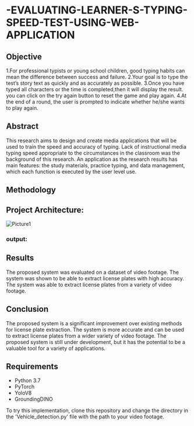 # -EVALUATING-LEARNER-S-TYPING-SPEED-TEST-USING-WEB-APPLICATION
## Objective
1.For professional typists or young school children, good typing habits can mean the difference between success and failure. 
2.Your goal is to type the test’s story text as quickly and as accurately as possible.
3.Once you have typed all characters or the time is completed,then it will display the result.  you can click on the try again button to reset the game and play again.
4.At the end of a round, the user is prompted to indicate whether he/she wants to play again. 


## Abstract
This research aims to design and create media applications that will be used to train the speed and accuracy of typing. Lack of instructional media typing speed appropriate to the circumstances in the classroom was the background of this research. 
An application as the research results has main features: the study materials, practice typing, and data management, which each function is executed by the user level use.

## Methodology



## Project Architecture:


![Picture1](https://github.com/Ganesh517/-EVALUATING-LEARNER-S-TYPING-SPEED-TEST-USING-WEB-APPLICATION/assets/75235006/baad4f24-7309-41d5-b073-7bf58d68e971)

### output:



## Results

The proposed system was evaluated on a dataset of video footage. The system was shown to be able to extract license plates with high accuracy. The system was able to extract license plates from a variety of video footage.

## Conclusion

The proposed system is a significant improvement over existing methods for license plate extraction. The system is more accurate and can be used to extract license plates from a wider variety of video footage. The proposed system is still under development, but it has the potential to be a valuable tool for a variety of applications.

## Requirements

* Python 3.7
* PyTorch
* YoloV8
* GroundingDINO

To try this implementation, clone this repository and change the directory in the 'Vehicle_detection.py' file with the path to your video footage.
